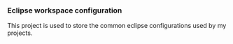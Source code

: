 ### Eclipse workspace configuration
This project is used to store the common eclipse configurations used by my projects.
